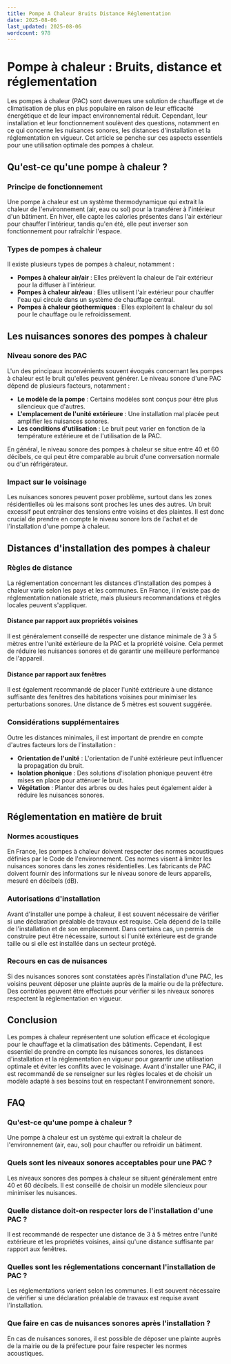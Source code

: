 ```yaml
---
title: Pompe A Chaleur Bruits Distance Réglementation
date: 2025-08-06
last_updated: 2025-08-06
wordcount: 978
---
```


# Pompe à chaleur : Bruits, distance et réglementation

Les pompes à chaleur (PAC) sont devenues une solution de chauffage et de climatisation de plus en plus populaire en raison de leur efficacité énergétique et de leur impact environnemental réduit. Cependant, leur installation et leur fonctionnement soulèvent des questions, notamment en ce qui concerne les nuisances sonores, les distances d'installation et la réglementation en vigueur. Cet article se penche sur ces aspects essentiels pour une utilisation optimale des pompes à chaleur.

## Qu'est-ce qu'une pompe à chaleur ?

### Principe de fonctionnement

Une pompe à chaleur est un système thermodynamique qui extrait la chaleur de l'environnement (air, eau ou sol) pour la transférer à l'intérieur d'un bâtiment. En hiver, elle capte les calories présentes dans l'air extérieur pour chauffer l'intérieur, tandis qu'en été, elle peut inverser son fonctionnement pour rafraîchir l'espace.

### Types de pompes à chaleur

Il existe plusieurs types de pompes à chaleur, notamment :

- **Pompes à chaleur air/air** : Elles prélèvent la chaleur de l'air extérieur pour la diffuser à l'intérieur.
- **Pompes à chaleur air/eau** : Elles utilisent l'air extérieur pour chauffer l'eau qui circule dans un système de chauffage central.
- **Pompes à chaleur géothermiques** : Elles exploitent la chaleur du sol pour le chauffage ou le refroidissement.

## Les nuisances sonores des pompes à chaleur

### Niveau sonore des PAC

L'un des principaux inconvénients souvent évoqués concernant les pompes à chaleur est le bruit qu'elles peuvent générer. Le niveau sonore d'une PAC dépend de plusieurs facteurs, notamment :

- **Le modèle de la pompe** : Certains modèles sont conçus pour être plus silencieux que d'autres.
- **L'emplacement de l'unité extérieure** : Une installation mal placée peut amplifier les nuisances sonores.
- **Les conditions d'utilisation** : Le bruit peut varier en fonction de la température extérieure et de l'utilisation de la PAC.

En général, le niveau sonore des pompes à chaleur se situe entre 40 et 60 décibels, ce qui peut être comparable au bruit d'une conversation normale ou d'un réfrigérateur.

### Impact sur le voisinage

Les nuisances sonores peuvent poser problème, surtout dans les zones résidentielles où les maisons sont proches les unes des autres. Un bruit excessif peut entraîner des tensions entre voisins et des plaintes. Il est donc crucial de prendre en compte le niveau sonore lors de l'achat et de l'installation d'une pompe à chaleur.

## Distances d'installation des pompes à chaleur

### Règles de distance

La réglementation concernant les distances d'installation des pompes à chaleur varie selon les pays et les communes. En France, il n'existe pas de réglementation nationale stricte, mais plusieurs recommandations et règles locales peuvent s'appliquer.

#### Distance par rapport aux propriétés voisines

Il est généralement conseillé de respecter une distance minimale de 3 à 5 mètres entre l'unité extérieure de la PAC et la propriété voisine. Cela permet de réduire les nuisances sonores et de garantir une meilleure performance de l'appareil.

#### Distance par rapport aux fenêtres

Il est également recommandé de placer l'unité extérieure à une distance suffisante des fenêtres des habitations voisines pour minimiser les perturbations sonores. Une distance de 5 mètres est souvent suggérée.

### Considérations supplémentaires

Outre les distances minimales, il est important de prendre en compte d'autres facteurs lors de l'installation :

- **Orientation de l'unité** : L'orientation de l'unité extérieure peut influencer la propagation du bruit.
- **Isolation phonique** : Des solutions d'isolation phonique peuvent être mises en place pour atténuer le bruit.
- **Végétation** : Planter des arbres ou des haies peut également aider à réduire les nuisances sonores.

## Réglementation en matière de bruit

### Normes acoustiques

En France, les pompes à chaleur doivent respecter des normes acoustiques définies par le Code de l'environnement. Ces normes visent à limiter les nuisances sonores dans les zones résidentielles. Les fabricants de PAC doivent fournir des informations sur le niveau sonore de leurs appareils, mesuré en décibels (dB).

### Autorisations d'installation

Avant d'installer une pompe à chaleur, il est souvent nécessaire de vérifier si une déclaration préalable de travaux est requise. Cela dépend de la taille de l'installation et de son emplacement. Dans certains cas, un permis de construire peut être nécessaire, surtout si l'unité extérieure est de grande taille ou si elle est installée dans un secteur protégé.

### Recours en cas de nuisances

Si des nuisances sonores sont constatées après l'installation d'une PAC, les voisins peuvent déposer une plainte auprès de la mairie ou de la préfecture. Des contrôles peuvent être effectués pour vérifier si les niveaux sonores respectent la réglementation en vigueur.

## Conclusion

Les pompes à chaleur représentent une solution efficace et écologique pour le chauffage et la climatisation des bâtiments. Cependant, il est essentiel de prendre en compte les nuisances sonores, les distances d'installation et la réglementation en vigueur pour garantir une utilisation optimale et éviter les conflits avec le voisinage. Avant d'installer une PAC, il est recommandé de se renseigner sur les règles locales et de choisir un modèle adapté à ses besoins tout en respectant l'environnement sonore.

## FAQ

### Qu'est-ce qu'une pompe à chaleur ?

Une pompe à chaleur est un système qui extrait la chaleur de l'environnement (air, eau, sol) pour chauffer ou refroidir un bâtiment.

### Quels sont les niveaux sonores acceptables pour une PAC ?

Les niveaux sonores des pompes à chaleur se situent généralement entre 40 et 60 décibels. Il est conseillé de choisir un modèle silencieux pour minimiser les nuisances.

### Quelle distance doit-on respecter lors de l'installation d'une PAC ?

Il est recommandé de respecter une distance de 3 à 5 mètres entre l'unité extérieure et les propriétés voisines, ainsi qu'une distance suffisante par rapport aux fenêtres.

### Quelles sont les réglementations concernant l'installation de PAC ?

Les réglementations varient selon les communes. Il est souvent nécessaire de vérifier si une déclaration préalable de travaux est requise avant l'installation.

### Que faire en cas de nuisances sonores après l'installation ?

En cas de nuisances sonores, il est possible de déposer une plainte auprès de la mairie ou de la préfecture pour faire respecter les normes acoustiques.